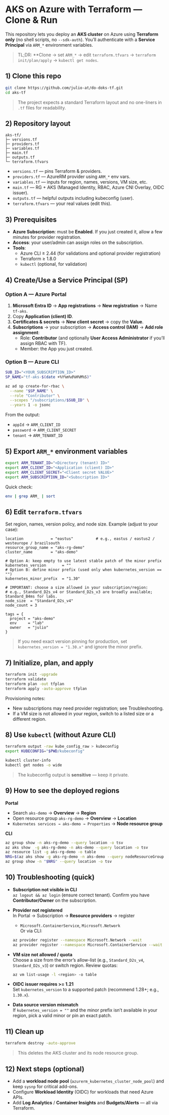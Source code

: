 # AKS on Azure with Terraform — Clone & Run

This repository lets you deploy an **AKS cluster** on Azure using **Terraform only** (no shell scripts, no `--sdk-auth`). You’ll authenticate with a **Service Principal** via `ARM_*` environment variables.

> TL;DR: **Clone → set `ARM_*` → edit `terraform.tfvars` → `terraform init/plan/apply` → `kubectl get nodes`.


## 1) Clone this repo

```bash
git clone https://github.com/julio-at/do-doks-tf.git 
cd aks-tf
```

> The project expects a standard Terraform layout and no one-liners in `.tf` files for readability.


## 2) Repository layout

```
aks-tf/
├─ versions.tf
├─ providers.tf
├─ variables.tf
├─ main.tf
├─ outputs.tf
└─ terraform.tfvars
```

- `versions.tf` — pins Terraform & providers.
- `providers.tf` — AzureRM provider using `ARM_*` env vars.
- `variables.tf` — inputs for region, names, versions, VM size, etc.
- `main.tf` — RG + AKS (Managed Identity, RBAC, Azure CNI Overlay, OIDC issuer).
- `outputs.tf` — helpful outputs including kubeconfig (user).
- `terraform.tfvars` — your real values (edit this).


## 3) Prerequisites

- **Azure Subscription**: must be **Enabled**. If you just created it, allow a few minutes for provider registration.
- **Access**: your user/admin can assign roles on the subscription.
- **Tools**:
  - Azure CLI ≥ 2.44 (for validations and optional provider registration)
  - Terraform ≥ 1.8.0
  - `kubectl` (optional, for validation)


## 4) Create/Use a Service Principal (SP)

### Option A — Azure Portal
1. **Microsoft Entra ID** → **App registrations** → **New registration** → Name `tf-aks`.
2. Copy **Application (client) ID**.
3. **Certificates & secrets** → **New client secret** → copy the **Value**.
4. **Subscriptions** → your subscription → **Access control (IAM)** → **Add role assignment**:
   - Role: **Contributor** (and optionally **User Access Administrator** if you’ll assign RBAC with TF).
   - Member: the App you just created.

### Option B — Azure CLI
```bash
SUB_ID="<YOUR_SUBSCRIPTION_ID>"
SP_NAME="tf-aks-$(date +%Y%m%d%H%M%S)"

az ad sp create-for-rbac \
  --name "$SP_NAME" \
  --role "Contributor" \
  --scopes "/subscriptions/$SUB_ID" \
  --years 1 -o jsonc
```
From the output:
- `appId`    → `ARM_CLIENT_ID`
- `password` → `ARM_CLIENT_SECRET`
- `tenant`   → `ARM_TENANT_ID`


## 5) Export `ARM_*` environment variables

```bash
export ARM_TENANT_ID="<Directory (tenant) ID>"
export ARM_CLIENT_ID="<Application (client) ID>"
export ARM_CLIENT_SECRET="<Client secret VALUE>"
export ARM_SUBSCRIPTION_ID="<Subscription ID>"
```

Quick check:
```bash
env | grep ARM_ | sort
```


## 6) Edit `terraform.tfvars`

Set region, names, version policy, and node size. Example (adjust to your case):

```hcl
location            = "eastus"          # e.g., eastus / eastus2 / westeurope / brazilsouth
resource_group_name = "aks-rg-demo"
cluster_name        = "aks-demo"

# Option A: keep empty to use latest stable patch of the minor prefix
kubernetes_version       = ""
# Option B: define minor prefix (used only when kubernetes_version == "")
kubernetes_minor_prefix  = "1.30"

# IMPORTANT: choose a size allowed in your subscription/region:
# e.g., Standard_D2s_v4 or Standard_D2s_v3 are broadly available; Standard_B4ms for labs.
node_size  = "Standard_D2s_v4"
node_count = 3

tags = {
  project = "aks-demo"
  env     = "lab"
  owner   = "julio"
}
```

> If you need exact version pinning for production, set `kubernetes_version = "1.30.x"` and ignore the minor prefix.


## 7) Initialize, plan, and apply

```bash
terraform init -upgrade
terraform validate
terraform plan -out tfplan
terraform apply -auto-approve tfplan
```

Provisioning notes:
- New subscriptions may need provider registration; see Troubleshooting.
- If a VM size is not allowed in your region, switch to a listed size or a different region.


## 8) Use `kubectl` (without Azure CLI)

```bash
terraform output -raw kube_config_raw > kubeconfig
export KUBECONFIG="$PWD/kubeconfig"

kubectl cluster-info
kubectl get nodes -o wide
```

> The kubeconfig output is **sensitive** — keep it private.


## 9) How to see the deployed regions

**Portal**
- Search `aks-demo` → **Overview** → **Region**
- Open resource group `aks-rg-demo` → **Overview** → **Location**
- `Kubernetes services → aks-demo → Properties` → **Node resource group**

**CLI**
```bash
az group show -n aks-rg-demo --query location -o tsv
az aks show  -g aks-rg-demo -n aks-demo --query location -o tsv
az resource list -g aks-rg-demo -o table
NRG=$(az aks show -g aks-rg-demo -n aks-demo --query nodeResourceGroup -o tsv); echo $NRG
az group show -n "$NRG" --query location -o tsv
```


## 10) Troubleshooting (quick)

- **Subscription not visible in CLI**  
  `az logout && az login` (ensure correct tenant). Confirm you have **Contributor/Owner** on the subscription.

- **Provider not registered**  
  In Portal → Subscription → **Resource providers** → register
  - `Microsoft.ContainerService`, `Microsoft.Network`  
  Or via CLI:
  ```bash
  az provider register --namespace Microsoft.Network --wait
  az provider register --namespace Microsoft.ContainerService --wait
  ```

- **VM size not allowed / quota**  
  Choose a size from the error’s allow-list (e.g., `Standard_D2s_v4`, `Standard_D2s_v3`) or switch region. Review quotas:
  ```bash
  az vm list-usage -l <region> -o table
  ```

- **OIDC issuer requires >= 1.21**  
  Set `kubernetes_version` to a supported patch (recommend 1.28+; e.g., `1.30.x`).

- **Data source version mismatch**  
  If `kubernetes_version = ""` and the minor prefix isn’t available in your region, pick a valid minor or pin an exact patch.


## 11) Clean up

```bash
terraform destroy -auto-approve
```

> This deletes the AKS cluster and its node resource group.


## 12) Next steps (optional)

- Add a **workload node pool** (`azurerm_kubernetes_cluster_node_pool`) and keep `sysnp` for critical add-ons.
- Configure **Workload Identity** (OIDC) for workloads that need Azure APIs.
- Add **Log Analytics** / **Container Insights** and **Budgets/Alerts** — all via Terraform.
